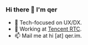 ### Hi there 👋 I'm qer

<!--
**wbxl2000/wbxl2000** is a ✨ _special_ ✨ repository because its `README.md` (this file) appears on your GitHub profile.
[![Anurag's GitHub stats](https://github-readme-stats.vercel.app/api?username=wbxl2000)](https://github.com/anuraghazra/github-readme-stats)
https://github.com/anuraghazra/github-readme-stats/blob/master/docs/readme_cn.md

Here are some ideas to get you started:

- 🔭 I’m currently working on ...
- 🌱 I’m currently learning ...
- 👯 I’m looking to collaborate on ...
- 🤔 I’m looking for help with ...
- 💬 Ask me about ...
- 📫 How to reach me: ...
- 😄 Pronouns: ...
- ⚡ Fun fact: ...
-->


<!-- - 🌱 SDU CS -->
- 🔭 Tech-focused on UX/DX.
- 🌱 Working at [Tencent RTC](https://github.com/LiteAVSDK/TRTC_Web/).
- 📫 Mail me at hi [at] qer.im.
<!-- - 👯 即刻 @小头发 -->
<!-- - 🌱 持续学习前端技术，喜欢可视化，热爱与致力于提升用户体验 -->
<!-- - ⚡ 最近在搞前端的数字图像处理 dip 领域 -->
<!-- - 🎈 [语雀博客](https://www.yuque.com/qer233/qer_design)，微信公众号：QER DESIGN -->


<!-- [![Top Langs](https://github-readme-stats.vercel.app/api/top-langs/?username=anuraghazra)](https://github.com/anuraghazra/github-readme-stats) -->
